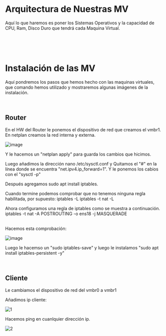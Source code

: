 # Arquitectura de Nuestras MV
Aquí lo que haremos es poner los Sistemas Operativos y la capacidad de CPU, Ram, Disco Duro que tendrá cada Maquina Virtual.

<br>
<br>
<br>


# Instalación de las MV
Aquí pondremos los pasos que hemos hecho con las maquinas virtuales, que comando hemos utilizado y mostraremos algunas imágenes de la instalación.


<br>


## Router
En el HW del Router le ponemos el dispositivo de red que creamos el vmbr1.
En netplan creamos la red interna y externa.

![image](https://github.com/user-attachments/assets/2a46b4aa-0c67-4d3b-b303-56060908021c)

Y le hacemos un "netplan apply" para guarda los cambios que hicimos.

Luego añadimos la dirección nano /etc/sysctl.conf y Quitamos el "#" en la línea donde se encuentra "net.ipv4.ip_forward=1". Y le ponemos los cabios con el "sysctl -p"

Después agregamos sudo apt install iptables.

Cuando termine podemos comprobar que no tenemos ninguna regla habilitada, por supuesto: iptables -L iptables -t nat -L

Ahora configuramos una regla de iptables como se muestra a continuación. iptables -t nat -A POSTROUTING -o ens18 -j MASQUERADE

<br>
Hacemos esta comprobación:

![image](https://github.com/user-attachments/assets/f4408498-fd52-4f9d-905d-a825dc4a0488)

Luego le hacemso un "sudo iptables-save" y luego le instalamos "sudo apt install iptables-persistent -y"

<br>

## Cliente
Le cambiamos el dispositivo de red del vmbr0 a vmbr1

Añadimos ip cliente:

![1](https://github.com/user-attachments/assets/85b903dd-e965-4ffd-8bc8-55286426e983)

Hacemos ping en cuanlquier dirección ip.

![2](https://github.com/user-attachments/assets/a1bf4d41-f953-45d2-a064-b1b7b0515a1c)

